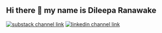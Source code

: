 ## Hi there 👋  my name is Dileepa Ranawake

[![substack channel link](https://img.shields.io/badge/Substack-FF6719?style=for-the-badge&logo=substack&logoColor=white)](https://www.dileeparanawake.com/)
[![linkedin channel link](https://img.shields.io/badge/Linkedin-0e76a8?style=for-the-badge&logoColor=white)](https://www.linkedin.com/in/dileepa-ranawake/)

<!--
**dileeparanawake/dileeparanawake** is a ✨ _special_ ✨ repository because its `README.md` (this file) appears on your GitHub profile.

Here are some ideas to get you started:

- 🔭 I’m currently working on ...
- 🌱 I’m currently learning ...
- 👯 I’m looking to collaborate on ...
- 🤔 I’m looking for help with ...
- 💬 Ask me about ...
- 📫 How to reach me: ...
- 😄 Pronouns: ...
- ⚡ Fun fact: ...
-->
